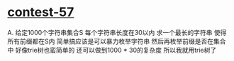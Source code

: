 # [contest-57](https://leetcode.com/contest/leetcode-weekly-contest-57)

A. 给定1000个字符串集合S 每个字符串长度在30以内 求一个最长的字符串 使得所有前缀都在S内
    简单搞应该是可以暴力枚举字符串 然后再枚举前缀是否在集合中
    好像trie树也蛮简单的 还可以做到1000 * 30的复杂度 所以我就用trie树了